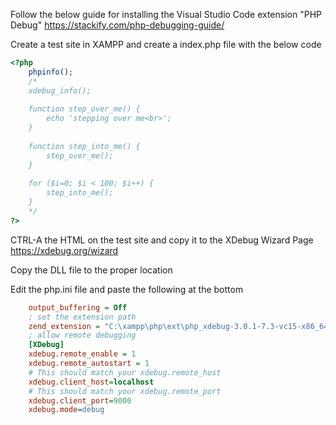 Follow the below guide for installing the Visual Studio Code extension "PHP Debug"
https://stackify.com/php-debugging-guide/

Create a test site in XAMPP and create a index.php file with the below code
```php
<?php
	phpinfo();
	/*
	xdebug_info();
	
	function step_over_me() {
		echo 'stepping over me<br>';
	}
	
	function step_into_me() {
		step_over_me();
	}
	
	for ($i=0; $i < 100; $i++) {
		step_into_me();
	}
	*/
?>
```

CTRL-A the HTML on the test site and copy it to the XDebug Wizard Page
https://xdebug.org/wizard

Copy the DLL file to the proper location

Edit the php.ini file and paste the following at the bottom
```ini
    output_buffering = Off
    ; set the extension path
    zend_extension = "C:\xampp\php\ext\php_xdebug-3.0.1-7.3-vc15-x86_64.dll"
    ; allow remote debugging
    [XDebug]
    xdebug.remote_enable = 1
    xdebug.remote_autostart = 1
    # This should match your xdebug.remote_host
    xdebug.client_host=localhost
    # This should match your xdebug.remote_port
    xdebug.client_port=9000
    xdebug.mode=debug
```
